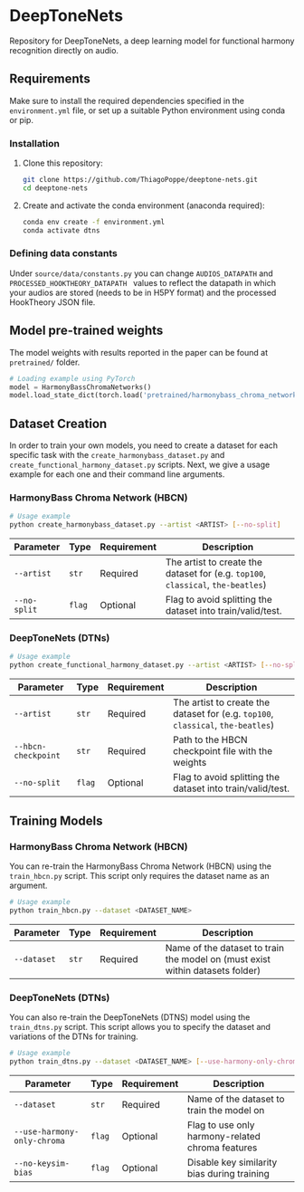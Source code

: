 # DeepToneNets
Repository for DeepToneNets, a deep learning model for functional harmony recognition directly on audio.

## Requirements

Make sure to install the required dependencies specified in the `environment.yml` file, or set up a suitable Python environment using conda or pip.

### Installation

1. Clone this repository:

   ```bash
   git clone https://github.com/ThiagoPoppe/deeptone-nets.git
   cd deeptone-nets
   ```

2. Create and activate the conda environment (anaconda required):
   ```bash
   conda env create -f environment.yml
   conda activate dtns
   ```

### Defining data constants
Under `source/data/constants.py` you can change `AUDIOS_DATAPATH` and `PROCESSED_HOOKTHEORY_DATAPATH ` values to reflect the datapath in which your audios are stored (needs to be in H5PY format) and the processed HookTheory JSON file.

## Model pre-trained weights

The model weights with results reported in the paper can be found at `pretrained/` folder.

```python
# Loading example using PyTorch
model = HarmonyBassChromaNetworks()
model.load_state_dict(torch.load('pretrained/harmonybass_chroma_networks_weights.pth'))
```

## Dataset Creation
In order to train your own models, you need to create a dataset for each specific task with the `create_harmonybass_dataset.py` and `create_functional_harmony_dataset.py` scripts. Next, we give a usage example for each one and their command line arguments.

### HarmonyBass Chroma Network (HBCN)

```bash
# Usage example
python create_harmonybass_dataset.py --artist <ARTIST> [--no-split]
```

| Parameter         | Type     | Requirement | Description                                     |
|-------------------|----------|-------------|-------------------------------------------------|
| `--artist`        | `str`    | Required    | The artist to create the dataset for (e.g. `top100`, `classical`, `the-beatles`) |
| `--no-split`      | `flag`   | Optional    | Flag to avoid splitting the dataset into train/valid/test. |

### DeepToneNets (DTNs)

```bash
# Usage example
python create_functional_harmony_dataset.py --artist <ARTIST> [--no-split]
```

| Parameter         | Type     | Requirement | Description                                     |
|-------------------|----------|-------------|-------------------------------------------------|
| `--artist`        | `str`    | Required    | The artist to create the dataset for (e.g. `top100`, `classical`, `the-beatles`) |
| `--hbcn-checkpoint` | `str`    | Required    | Path to the HBCN checkpoint file with the weights |
| `--no-split`      | `flag`   | Optional    | Flag to avoid splitting the dataset into train/valid/test. |

## Training Models
### HarmonyBass Chroma Network (HBCN)
You can re-train the HarmonyBass Chroma Network (HBCN) using the `train_hbcn.py` script. This script only requires the dataset name as an argument.

```bash
# Usage example
python train_hbcn.py --dataset <DATASET_NAME>
```

| Parameter         | Type     | Requirement | Description                                     |
|-------------------|----------|-------------|-------------------------------------------------|
| `--dataset`       | `str`    | Required    | Name of the dataset to train the model on (must exist within datasets folder)|


### DeepToneNets (DTNs)

You can also re-train the DeepToneNets (DTNS) model using the `train_dtns.py` script. This script allows you to specify the dataset and variations of the DTNs for training.

```bash
# Usage example
python train_dtns.py --dataset <DATASET_NAME> [--use-harmony-only-chroma] [--no-keysim-bias]
```

| Parameter         | Type     | Requirement | Description                                     |
|-------------------|----------|-------------|-------------------------------------------------|
| `--dataset`       | `str`    | Required    | Name of the dataset to train the model on        |
| `--use-harmony-only-chroma` | `flag`   | Optional    | Flag to use only harmony-related chroma features |
| `--no-keysim-bias`| `flag`   | Optional    | Disable key similarity bias during training      |
